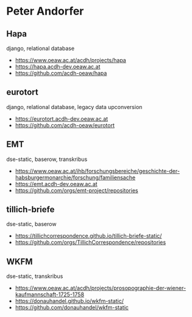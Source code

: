 # Peter Andorfer

## Hapa

django, relational database

* https://www.oeaw.ac.at/acdh/projects/hapa
* https://hapa.acdh-dev.oeaw.ac.at
* https://github.com/acdh-oeaw/hapa


## eurotort

django, relational database, legacy data upconversion
* https://eurotort.acdh-dev.oeaw.ac.at
* https://github.com/acdh-oeaw/eurotort

## EMT

dse-static, baserow, transkribus

* https://www.oeaw.ac.at/ihb/forschungsbereiche/geschichte-der-habsburgermonarchie/forschung/familiensache
* https://emt.acdh-dev.oeaw.ac.at
* https://github.com/orgs/emt-project/repositories


## tillich-briefe

dse-static, baserow

* https://tillichcorrespondence.github.io/tillich-briefe-static/
* https://github.com/orgs/TillichCorrespondence/repositories


## WKFM

dse-static, transkribus

* https://www.oeaw.ac.at/acdh/projects/prosopographie-der-wiener-kaufmannschaft-1725-1758
* https://donauhandel.github.io/wkfm-static/
* https://github.com/donauhandel/wkfm-static